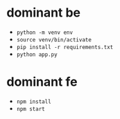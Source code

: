 # dominant be
- `python -m venv env`
- `source venv/bin/activate`
- `pip install -r requirements.txt`
- `python app.py`

# dominant fe
- `npm install`
- `npm start`
